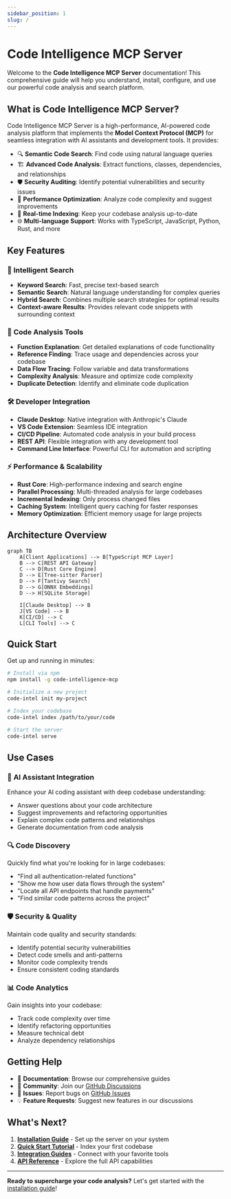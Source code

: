 ```yaml
---
sidebar_position: 1
slug: /
---
```


# Code Intelligence MCP Server

Welcome to the **Code Intelligence MCP Server** documentation! This comprehensive guide will help you understand, install, configure, and use our powerful code analysis and search platform.

## What is Code Intelligence MCP Server?

Code Intelligence MCP Server is a high-performance, AI-powered code analysis platform that implements the **Model Context Protocol (MCP)** for seamless integration with AI assistants and development tools. It provides:

- 🔍 **Semantic Code Search**: Find code using natural language queries
- 🏗️ **Advanced Code Analysis**: Extract functions, classes, dependencies, and relationships
- 🛡️ **Security Auditing**: Identify potential vulnerabilities and security issues
- 🚀 **Performance Optimization**: Analyze code complexity and suggest improvements
- 🔄 **Real-time Indexing**: Keep your codebase analysis up-to-date
- 🌐 **Multi-language Support**: Works with TypeScript, JavaScript, Python, Rust, and more

## Key Features

### 🎯 **Intelligent Search**

- **Keyword Search**: Fast, precise text-based search
- **Semantic Search**: Natural language understanding for complex queries
- **Hybrid Search**: Combines multiple search strategies for optimal results
- **Context-aware Results**: Provides relevant code snippets with surrounding context

### 🔧 **Code Analysis Tools**

- **Function Explanation**: Get detailed explanations of code functionality
- **Reference Finding**: Trace usage and dependencies across your codebase
- **Data Flow Tracing**: Follow variable and data transformations
- **Complexity Analysis**: Measure and optimize code complexity
- **Duplicate Detection**: Identify and eliminate code duplication

### 🛠️ **Developer Integration**

- **Claude Desktop**: Native integration with Anthropic's Claude
- **VS Code Extension**: Seamless IDE integration
- **CI/CD Pipeline**: Automated code analysis in your build process
- **REST API**: Flexible integration with any development tool
- **Command Line Interface**: Powerful CLI for automation and scripting

### ⚡ **Performance & Scalability**

- **Rust Core**: High-performance indexing and search engine
- **Parallel Processing**: Multi-threaded analysis for large codebases
- **Incremental Indexing**: Only process changed files
- **Caching System**: Intelligent query caching for faster responses
- **Memory Optimization**: Efficient memory usage for large projects

## Architecture Overview

```mermaid
graph TB
    A[Client Applications] --> B[TypeScript MCP Layer]
    B --> C[REST API Gateway]
    C --> D[Rust Core Engine]
    D --> E[Tree-sitter Parser]
    D --> F[Tantivy Search]
    D --> G[ONNX Embeddings]
    D --> H[SQLite Storage]
    
    I[Claude Desktop] --> B
    J[VS Code] --> B
    K[CI/CD] --> C
    L[CLI Tools] --> C
```

## Quick Start

Get up and running in minutes:

```bash
# Install via npm
npm install -g code-intelligence-mcp

# Initialize a new project
code-intel init my-project

# Index your codebase
code-intel index /path/to/your/code

# Start the server
code-intel serve
```

## Use Cases

### 🤖 **AI Assistant Integration**

Enhance your AI coding assistant with deep codebase understanding:

- Answer questions about your code architecture
- Suggest improvements and refactoring opportunities
- Explain complex code patterns and relationships
- Generate documentation from code analysis

### 🔍 **Code Discovery**

Quickly find what you're looking for in large codebases:

- "Find all authentication-related functions"
- "Show me how user data flows through the system"
- "Locate all API endpoints that handle payments"
- "Find similar code patterns across the project"

### 🛡️ **Security & Quality**

Maintain code quality and security standards:

- Identify potential security vulnerabilities
- Detect code smells and anti-patterns
- Monitor code complexity trends
- Ensure consistent coding standards

### 📊 **Code Analytics**

Gain insights into your codebase:

- Track code complexity over time
- Identify refactoring opportunities
- Measure technical debt
- Analyze dependency relationships

## Getting Help

- 📖 **Documentation**: Browse our comprehensive guides
- 💬 **Community**: Join our [GitHub Discussions](https://github.com/your-org/code-intelligence-mcp/discussions)
- 🐛 **Issues**: Report bugs on [GitHub Issues](https://github.com/your-org/code-intelligence-mcp/issues)
- 💡 **Feature Requests**: Suggest new features in our discussions

## What's Next?

1. **[Installation Guide](getting-started/installation)** - Set up the server on your system
2. **[Quick Start Tutorial](getting-started/quick-start)** - Index your first codebase
3. **[Integration Guides](integration/claude-desktop)** - Connect with your favorite tools
4. **[API Reference](api/rest-endpoints)** - Explore the full API capabilities

---

**Ready to supercharge your code analysis?** Let's get started with the [installation guide](getting-started/installation)!
